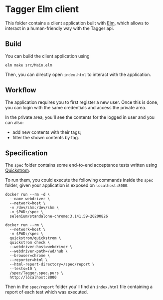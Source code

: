 # Tagger Elm client

This folder contains a client application built with [Elm](https://elm-lang.org/), which allows to interact in a human-friendly way with the Tagger api.

## Build

You can build the client application using

```
elm make src/Main.elm
```

Then, you can directly open `index.html` to interact with the application.

## Workflow

The application requires you to first register a new user. Once this is done, you can login with the same credentials and access the private area.

In the private area, you'll see the contents for the logged in user and you can also:

- add new contents with their tags;
- filter the shown contents by tag.

## Specification

The `spec` folder contains some end-to-end acceptance tests written using [Quickstrom](https://quickstrom.io/).

To run them, you could execute the following commands inside the `spec` folder, given your application is exposed on `localhost:8000`:

```
docker run --rm -d \
  --name webdriver \
  --network=host \
  -v /dev/shm:/dev/shm \
  -v $PWD:/spec \
  selenium/standalone-chrome:3.141.59-20200826

docker run --rm \
  --network=host \
  -v $PWD:/spec \
  quickstrom/quickstrom \
  quickstrom check \
  --webdriver-host=webdriver \
  --webdriver-path=/wd/hub \
  --browser=chrome \
  --reporter=html \
  --html-report-directory=/spec/report \
  --tests=10 \
  /spec/Tagger.spec.purs \
  http://localhost:8000
```

Then in the `spec/report` folder you'll find an `index.html` file containing a report of each test which was executed.
